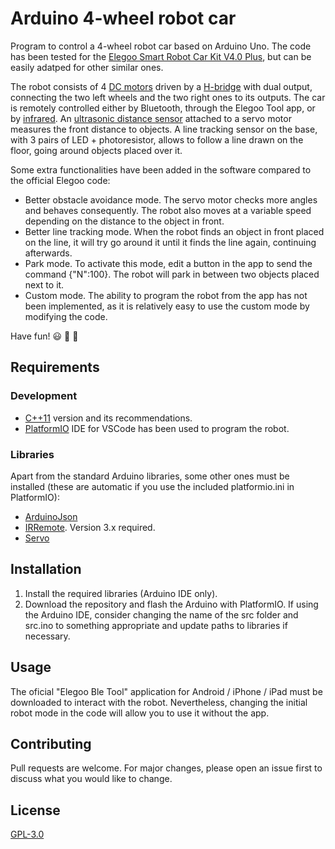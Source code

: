 # Arduino 4-wheel robot car
Program to control a 4-wheel robot car based on Arduino Uno. The code has been tested for the [Elegoo Smart Robot Car Kit V4.0 Plus](https://www.elegoo.com/download/), but can be easily adatped for other similar ones.

The robot consists of 4 [DC motors](https://en.wikipedia.org/wiki/DC_motor) driven by a [H-bridge](https://en.wikipedia.org/wiki/H-bridge) with dual output, connecting the two left wheels and the two right ones to its outputs. The car is remotely controlled either by Bluetooth, through the Elegoo Tool app, or by [infrared](https://en.wikipedia.org/wiki/Infrared). An [ultrasonic distance sensor](https://en.wikipedia.org/wiki/Ultrasonic_transducer) attached to a servo motor measures the front distance to objects. A line tracking sensor on the base, with 3 pairs of LED + photoresistor, allows to follow a line drawn on the floor, going around objects placed over it.

Some extra functionalities have been added in the software compared to the official Elegoo code:
- Better obstacle avoidance mode. The servo motor checks more angles and behaves consequently. The robot also moves at a variable speed depending on the distance to the object in front.
- Better line tracking mode. When the robot finds an object in front placed on the line, it will try go around it until it finds the line again, continuing afterwards.
- Park mode. To activate this mode, edit a button in the app to send the command {"N":100}. The robot will park in between two objects placed next to it.
- Custom mode. The ability to program the robot from the app has not been implemented, as it is relatively easy to use the custom mode by modifying the code.

Have fun! :smiley: :robot: :car:

## Requirements

### Development
- [C++11](https://en.wikipedia.org/wiki/C%2B%2B11) version and its recommendations.
- [PlatformIO](https://platformio.org/) IDE for VSCode has been used to program the robot.

### Libraries
Apart from the standard Arduino libraries, some other ones must be installed (these are automatic if you use the included platformio.ini in PlatformIO):
- [ArduinoJson](https://arduinojson.org)
- [IRRemote](https://github.com/z3t0/Arduino-IRremote). Version 3.x required.
- [Servo](https://www.arduino.cc/reference/en/libraries/servo/)

## Installation
1. Install the required libraries (Arduino IDE only).
2. Download the repository and flash the Arduino with PlatformIO. If using the Arduino IDE, consider changing the name of the src folder and src.ino to something appropriate and update paths to libraries if necessary.

## Usage
The oficial "Elegoo Ble Tool" application for Android / iPhone / iPad must be downloaded to interact with the robot. Nevertheless, changing the initial robot mode in the code will allow you to use it without the app.

## Contributing
Pull requests are welcome. For major changes, please open an issue first to discuss what you would like to change.

## License
[GPL-3.0](https://choosealicense.com/licenses/gpl-3.0/)